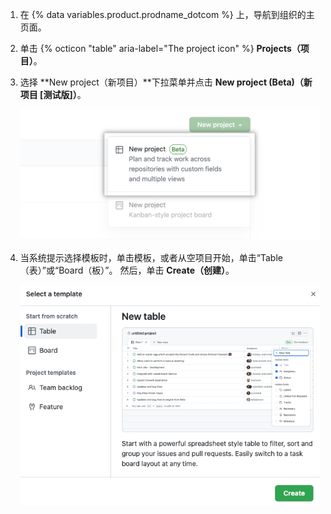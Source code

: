 1. 在 {% data variables.product.prodname_dotcom %} 上，导航到组织的主页面。
1. 单击 {% octicon "table" aria-label="The project icon" %} **Projects（项目）**。
1. 选择 **New project（新项目）**下拉菜单并点击 **New project (Beta)（新项目 [测试版]）**。

   ![新项目](/assets/images/help/issues/new_project_beta.png)
1. 当系统提示选择模板时，单击模板，或者从空项目开始，单击“Table（表）”或“Board（板）”。 然后，单击 **Create（创建）**。

   ![显示模板选择模式的屏幕截图](/assets/images/help/issues/projects-select-template.png)
